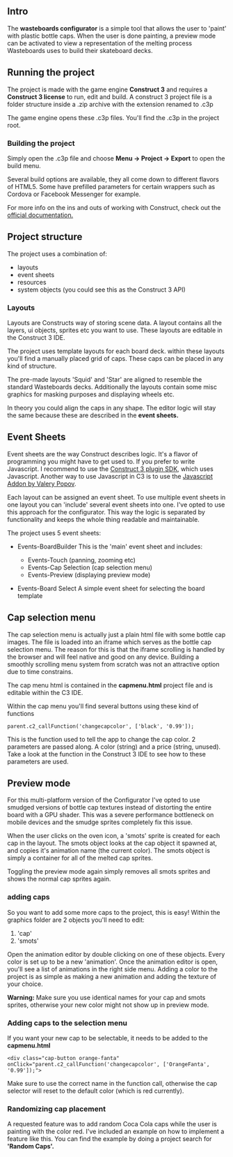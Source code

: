 ## Intro

The **wasteboards configurator** is a simple tool that allows the user to 'paint' with plastic bottle caps. When the user is done painting, a preview mode can be activated to view a representation of the melting process Wasteboards uses to build their skateboard decks.

## Running the project
The project is made with the game engine **Construct 3** and requires a **Construct 3 license** to run, edit and build.
A construct 3 project file is a folder structure inside a .zip archive with the extension renamed to .c3p

The game engine opens these .c3p files. You'll find the .c3p in the project root.

### Building the project
Simply open the .c3p file and choose **Menu -> Project -> Export** to open the build menu.

Several build options are available, they all come down to different flavors of HTML5. Some have prefilled parameters for certain wrappers such as Cordova or Facebook Messenger for example.

For more info on the ins and outs of working with Construct, check out the [official documentation.](https://www.construct.net/en/make-games/manuals/construct-3)

## Project structure
The project uses a combination of:

 - layouts
 - event sheets
 - resources
 - system objects (you could see this as the Construct 3 API)

### Layouts
Layouts are Constructs way of storing scene data. A layout contains all the layers, ui objects, sprites etc you want to use. These layouts are editable in the Construct 3 IDE.

The project uses template layouts for each board deck. within these layouts you'll find a manually placed grid of caps. These caps can be placed in any kind of structure.

The pre-made layouts 'Squid' and 'Star' are aligned to resemble the standard Wasteboards decks. Additionally the layouts contain some misc graphics for masking purposes and displaying wheels etc.

In theory you could align the caps in any shape. The editor logic will stay the same because these are described in the **event sheets.**

## Event Sheets

Event sheets are the way Construct describes logic. It's a flavor of programming you might have to get used to. If you prefer to write Javascript. I recommend to use the [Construct 3 plugin SDK](https://www.construct.net/en/make-games/manuals/addon-sdk), which uses Javascript. 
Another way to use Javascript in C3 is to use the [Javascript Addon by Valery Popov](https://www.construct.net/en/make-games/addons/1/javascript).

Each layout can be assigned an event sheet. To use multiple event sheets in one layout you can 'include' several event sheets into one. I've opted to use this approach for the configurator. This way the logic is separated by functionality and keeps the whole thing readable and maintainable.

The project uses 5 event sheets:

 - Events-BoardBuilder
	 This is the 'main' event sheet and includes:
	 - Events-Touch (panning, zooming etc)
	 - Events-Cap Selection (cap selection menu)
	 - Events-Preview (displaying preview mode)

- Events-Board Select
	A simple event sheet for selecting the board template

## Cap selection menu
The cap selection menu is actually just a plain html file with some bottle cap images. The file is loaded into an iframe which serves as the bottle cap selection menu. The reason for this is that the iframe scrolling is handled by the browser and will feel native and good on any device. Building a smoothly scrolling menu system from scratch was not an attractive option due to time constrains.

The cap menu html is contained in the **capmenu.html** project file and is editable within the C3 IDE.

Within the cap menu you'll find several buttons using these kind of functions

    parent.c2_callFunction('changecapcolor', ['black', '0.99']);
This is the function used to tell the app to change the cap color. 2 parameters are passed along. A color (string) and a price (string, unused). Take a look at the function in the Construct 3 IDE to see how to these parameters are used.

## Preview mode
For this multi-platform version of the Configurator I've opted to use smudged versions of bottle cap textures instead of distorting the entire board with a GPU shader. This was a severe performance bottleneck on mobile devices and the smudge sprites completely fix this issue.

When the user clicks on the oven icon, a 'smots' sprite is created for each cap in the layout. The smots object looks at the cap object it spawned at, and copies it's animation name (the current color). The smots object is simply a container for all of the melted cap sprites.

Toggling the preview mode again simply removes all smots sprites and shows the normal cap sprites again.

### adding caps
So you want to add some more caps to the project, this is easy!
Within the graphics folder are 2 objects you'll need to edit:
 1. 'cap'
 2. 'smots'

Open the animation editor by double clicking on one of these objects. Every color is set up to be a new 'animation'. Once the animation editor is open, you'll see a list of animations in the right side menu. Adding a color to the project is as simple as making a new animation and adding the texture of your choice. 

**Warning:** Make sure you use identical names for your cap and smots sprites, otherwise your new color might not show up in preview mode.

### Adding caps to the selection menu
If you want your new cap to be selectable, it needs to be added to the **capmenu.html**

    <div class="cap-button orange-fanta" onClick="parent.c2_callFunction('changecapcolor', ['OrangeFanta', '0.99']);">

Make sure to use the correct name in the function call, otherwise the cap selector will reset to the default color (which is red currently).

### Randomizing cap placement
A requested feature was to add random Coca Cola caps while the user is painting with the color red. I've included an example on how to implement a feature like this. You can find the example by doing a project search for **'Random Caps'.**

